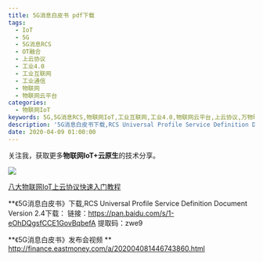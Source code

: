 ```yaml
---
title: 5G消息白皮书 pdf下载
tags:
  - IoT
  - 5G
  - 5G消息RCS
  - OT融合
  - 上云协议
  - 工业4.0
  - 工业互联网
  - 工业通信
  - 物联网
  - 物联网云平台
categories:
  - 物联网IoT
keywords: 5G,5G消息RCS,物联网IoT,工业互联网,工业4.0,物联网云平台,上云协议,万物联网
description: '5G消息白皮书下载,RCS Universal Profile Service Definition Document Version 2.4下载'
date: 2020-04-09 01:00:00
---
```


关注我，获取更多**物联网IoT+云原生**的技术分享。

![](/images/wx.jpg)

[八大物联网IoT上云协议快速入门教程](/2020/03/23/Protocol_guide/)



**《5G消息白皮书》下载,RCS Universal Profile Service Definition Document Version 2.4下载：
链接：https://pan.baidu.com/s/1-eOhDQgsfCCE1GovBqbefA 
提取码：zwe9


**《5G消息白皮书》发布会视频 **
http://finance.eastmoney.com/a/202004081446743860.html 
